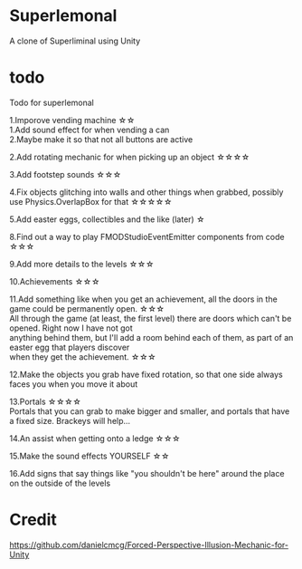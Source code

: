 # Superlemonal
A clone of Superliminal using Unity<br>

# todo
Todo for superlemonal

1.Imporove vending machine ☆☆<br>
    1.Add sound effect for when vending a can<br>
    2.Maybe make it so that not all buttons are active<br>

2.Add rotating mechanic for when picking up an object ☆☆☆☆<br>

3.Add footstep sounds ☆☆☆<br>

4.Fix objects glitching into walls and other things when grabbed, possibly use Physics.OverlapBox for that ☆☆☆☆☆<br>

5.Add easter eggs, collectibles and the like (later) ☆<br>

8.Find out a way to play FMODStudioEventEmitter components from code ☆☆☆<br>

9.Add more details to the levels ☆☆☆<br>

10.Achievements ☆☆☆<br>

11.Add something like when you get an achievement, all the doors in the game could be permanently open. ☆☆☆<br>
    All through the game (at least, the first level) there are doors which can't be opened. Right now I have not got<br>
    anything behind them, but I'll add a room behind each of them, as part of an easter egg that players discover<br>
    when they get the achievement. ☆☆☆<br>

12.Make the objects you grab have fixed rotation, so that one side always faces you when you move it about<br>

13.Portals ☆☆☆☆<br>
    Portals that you can grab to make bigger and smaller, and portals that have a fixed size. Brackeys will help...<br>

14.An assist when getting onto a ledge ☆☆☆<br>

15.Make the sound effects YOURSELF ☆☆<br>

16.Add signs that say things like "you shouldn't be here" around the place on the outside of the levels<br>

# Credit
https://github.com/danielcmcg/Forced-Perspective-Illusion-Mechanic-for-Unity
